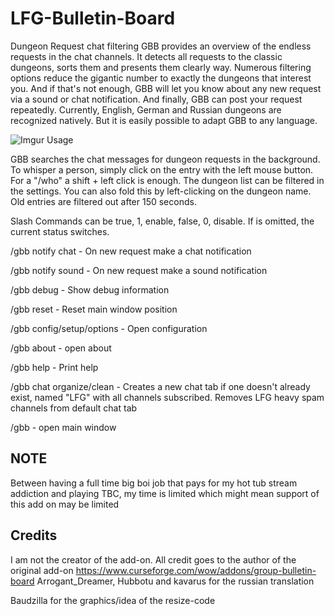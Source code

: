 # LFG-Bulletin-Board
Dungeon Request chat filtering
GBB provides an overview of the endless requests in the chat channels. It detects all requests to the classic dungeons, sorts them and presents them clearly way. Numerous filtering options reduce the gigantic number to exactly the dungeons that interest you. And if that's not enough, GBB will let you know about any new request via a sound or chat notification. And finally, GBB can post your request repeatedly.
Currently, English, German and Russian dungeons are recognized natively. But it is easily possible to adapt GBB to any language.

![Imgur](https://i.imgur.com/EBpf3Yp.jpg)
Usage

GBB searches the chat messages for dungeon requests in the background. To whisper a person, simply click on the entry with the left mouse button. For a "/who" a shift + left click is enough. The dungeon list can be filtered in the settings. You can also fold this by left-clicking on the dungeon name.
Old entries are filtered out after 150 seconds.

 

Slash Commands
<value> can be true, 1, enable, false, 0, disable. If <value> is omitted, the current status switches.
 
/gbb notify chat <value> - On new request make a chat notification
 
/gbb notify sound <value> - On new request make a sound notification
 
/gbb debug <value> - Show debug information
 
/gbb reset - Reset main window position
 
/gbb config/setup/options - Open configuration
 
/gbb about - open about
 
/gbb help - Print help
 
/gbb chat organize/clean - Creates a new chat tab if one doesn't already exist, named "LFG" with all channels subscribed. Removes LFG heavy spam channels from default chat tab

 
 /gbb - open main window

 

## NOTE
Between having a full time big boi job that pays for my hot tub stream addiction and playing TBC, my time is limited which might mean support of this add on may be limited

## Credits

I am not the creator of the add-on. All credit goes to the author of the original add-on https://www.curseforge.com/wow/addons/group-bulletin-board
Arrogant_Dreamer, Hubbotu and kavarus for the russian translation

Baudzilla for the graphics/idea of the resize-code
